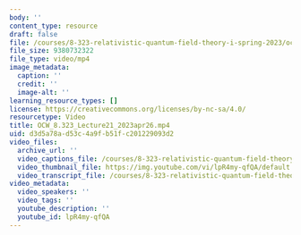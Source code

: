 ```yaml
---
body: ''
content_type: resource
draft: false
file: /courses/8-323-relativistic-quantum-field-theory-i-spring-2023/ocw_8323_lecture21_2023apr26_360p_16_9.mp4
file_size: 9380732322
file_type: video/mp4
image_metadata:
  caption: ''
  credit: ''
  image-alt: ''
learning_resource_types: []
license: https://creativecommons.org/licenses/by-nc-sa/4.0/
resourcetype: Video
title: OCW_8.323_Lecture21_2023apr26.mp4
uid: d3d5a78a-d53c-4a9f-b51f-c201229093d2
video_files:
  archive_url: ''
  video_captions_file: /courses/8-323-relativistic-quantum-field-theory-i-spring-2023/1IO2RxxloN1wFOVEWFw_KjMqBP4PkmYk9_transcript.webvtt
  video_thumbnail_file: https://img.youtube.com/vi/lpR4my-qfQA/default.jpg
  video_transcript_file: /courses/8-323-relativistic-quantum-field-theory-i-spring-2023/1IO2RxxloN1wFOVEWFw_KjMqBP4PkmYk9_transcript.pdf
video_metadata:
  video_speakers: ''
  video_tags: ''
  youtube_description: ''
  youtube_id: lpR4my-qfQA
---
```

